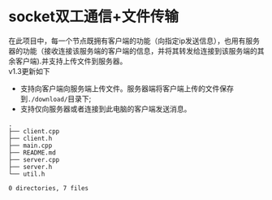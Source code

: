 # socket双工通信+文件传输

在此项目中，每一个节点既拥有客户端的功能（向指定ip发送信息），也用有服务器的功能（接收连接该服务端的客户端的信息，并将其转发给连接到该服务端的其余客户端).并支持上传文件到服务器。  
v1.3更新如下
- 支持向客户端向服务端上传文件。服务器端将客户端上传的文件保存到`./download/`目录下;
- 支持仅向服务器或者连接到此电脑的客户端发送消息。

```
.
├── client.cpp
├── client.h
├── main.cpp
├── README.md
├── server.cpp
├── server.h
└── util.h

0 directories, 7 files
```
